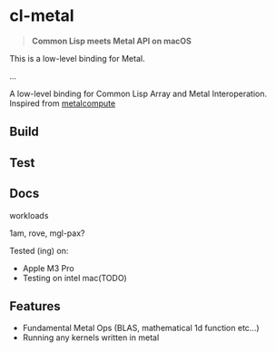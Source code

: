 
# cl-metal

> __Common Lisp meets Metal API on macOS__

This is a low-level binding for Metal.

...

A low-level binding for Common Lisp Array and Metal Interoperation. Inspired from [metalcompute](https://github.com/baldand/py-metal-compute)

## Build


## Test

## Docs

workloads

1am, rove, mgl-pax?


Tested (ing) on:

- Apple M3 Pro
- Testing on intel mac(TODO)

## Features

- Fundamental Metal Ops (BLAS, mathematical 1d function etc...)
- Running any kernels written in metal

